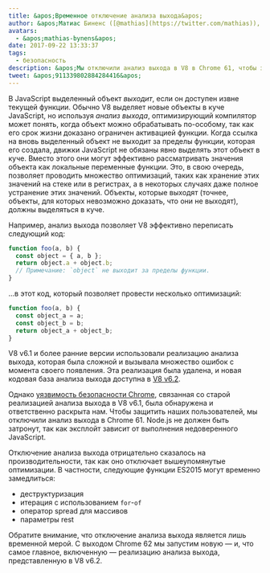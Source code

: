 ```yaml
---
title: &apos;Временное отключение анализа выхода&apos;
author: &apos;Матиас Биненс ([@mathias](https://twitter.com/mathias)), аналитик выхода из изолированной среды&apos;
avatars:
  - &apos;mathias-bynens&apos;
date: 2017-09-22 13:33:37
tags:
  - безопасность
description: &apos;Мы отключили анализ выхода в V8 в Chrome 61, чтобы защитить пользователей от уязвимости безопасности.&apos;
tweet: &apos;911339802884284416&apos;
---
```

В JavaScript выделенный объект _выходит_, если он доступен извне текущей функции. Обычно V8 выделяет новые объекты в куче JavaScript, но используя _анализ выхода_, оптимизирующий компилятор может понять, когда объект можно обрабатывать по-особому, так как его срок жизни доказано ограничен активацией функции. Когда ссылка на вновь выделенный объект не выходит за пределы функции, которая его создала, движки JavaScript не обязаны явно выделять этот объект в куче. Вместо этого они могут эффективно рассматривать значения объекта как локальные переменные функции. Это, в свою очередь, позволяет проводить множество оптимизаций, таких как хранение этих значений на стеке или в регистрах, а в некоторых случаях даже полное устранение этих значений. Объекты, которые выходят (точнее, объекты, для которых невозможно доказать, что они не выходят), должны выделяться в куче.

<!--truncate-->
Например, анализ выхода позволяет V8 эффективно переписать следующий код:

```js
function foo(a, b) {
  const object = { a, b };
  return object.a + object.b;
  // Примечание: `object` не выходит за пределы функции.
}
```

…в этот код, который позволяет провести несколько оптимизаций:

```js
function foo(a, b) {
  const object_a = a;
  const object_b = b;
  return object_a + object_b;
}
```

V8 v6.1 и более ранние версии использовали реализацию анализа выхода, которая была сложной и вызывала множество ошибок с момента своего появления. Эта реализация была удалена, и новая кодовая база анализа выхода доступна в [V8 v6.2](/blog/v8-release-62).

Однако [уязвимость безопасности Chrome](https://chromereleases.googleblog.com/2017/09/stable-channel-update-for-desktop_21.html), связанная со старой реализацией анализа выхода в V8 v6.1, была обнаружена и ответственно раскрыта нам. Чтобы защитить наших пользователей, мы отключили анализ выхода в Chrome 61. Node.js не должен быть затронут, так как эксплойт зависит от выполнения недоверенного JavaScript.

Отключение анализа выхода отрицательно сказалось на производительности, так как оно отключает вышеупомянутые оптимизации. В частности, следующие функции ES2015 могут временно замедлиться:

- деструктуризация
- итерация с использованием `for`-`of`
- оператор spread для массивов
- параметры rest

Обратите внимание, что отключение анализа выхода является лишь временной мерой. С выходом Chrome 62 мы запустим новую — и, что самое главное, включенную — реализацию анализа выхода, представленную в V8 v6.2.
